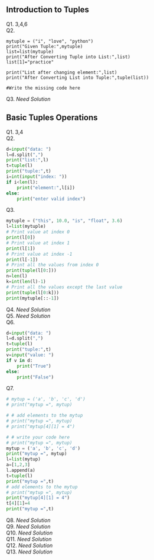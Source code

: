 ## Introduction to Tuples
Q1. 3,4,6
<br>
Q2.
```
mytuple = ("i", "love", "python")
print("Given Tuple:",mytuple)
list=list(mytuple)
print("After Converting Tuple into List:",list)
list[1]="practice"

print("List after changing element:",list)
print("After Converting List into Tuple:",tuple(list))

#Write the missing code here
```
Q3. *Need Solution*<br>
## Basic Tuples Operations
Q1. 3,4
<br>
Q2. 
```python
d=input("data: ")
l=d.split(",")
print("list:",l)
t=tuple(l)
print("tuple:",t)
i=int(input("index: "))
if i<len(l):
	print("element:",l[i])
else:
	print("enter valid index")
```
Q3. 
```python
mytuple = ("this", 10.0, "is", "float", 3.6)
l=list(mytuple)
# Print value at index 0
print(l[0])
# Print value at index 1
print(l[1])
# Print value at index -1
print(l[-1])
# Print all the values from index 0
print(tuple(l[0:]))
n=len(l)
k=int(len(l)-1)
# Print all the values except the last value
print(tuple(l[0:k]))
print(mytuple[::-1])
```
Q4. *Need Solution*<br>
Q5. *Need Solution*<br>
Q6.
```python
d=input("data: ")
l=d.split(",")
t=tuple(l)
print("tuple:",t)
v=input("value: ")
if v in d:
	print("True")
else:
	print("False")
```
Q7. 
```python
# mytup = ('a', 'b', 'c', 'd')
# print("mytup =", mytup)

# # add elements to the mytup
# print("mytup =", mytup)
# print("mytup[4][1] = 4")

# # write your code here
# print("mytup =", mytup)
mytup = ('a', 'b', 'c', 'd')
print("mytup =", mytup)
l=list(mytup)
a=[1,2,3]
l.append(a)
t=tuple(l)
print("mytup =",t)
# add elements to the mytup
# print("mytup =", mytup)
print("mytup[4][1] = 4")
t[4][1]=4
print("mytup =",t)
```
Q8. *Need Solution*<br>
Q9. *Need Solution*<br>
Q10. *Need Solution*<br>
Q11. *Need Solution*<br>
Q12. *Need Solution*<br>
Q13. *Need Solution*<br>
